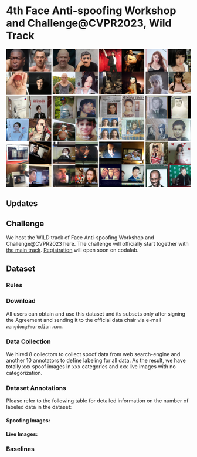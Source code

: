 # 4th Face Anti-spoofing Workshop and Challenge@CVPR2023, Wild Track

<div align="left">
<img src="https://raw.githubusercontent.com/nttstar/insightface-resources/master/images/faswild_large.png" width="640"/>
</div>

## Updates


## Challenge

We host the WILD track of Face Anti-spoofing Workshop and Challenge@CVPR2023 here. The challenge will officially start together with [the main track](https://sites.google.com/view/face-anti-spoofing-challenge/welcome/challengecvpr2023?authuser=0). [Registration](#) will open soon on codalab. 

## Dataset

### Rules



### Download

All users can obtain and use this dataset and its subsets only after signing the Agreement and sending it to the official data chair via e-mail ``wangdong#moredian.com``.


### Data Collection

We hired 8 collectors to collect spoof data from web search-engine and another 10 annotators to define labeling for all data.  As the result, we have totally xxx spoof images in xxx categories and xxx live images with no categorization.


### Dataset Annotations

Please refer to the following table for detailed information on the number of labeled data in the dataset:

#### Spoofing Images:


#### Live Images:




### Baselines


